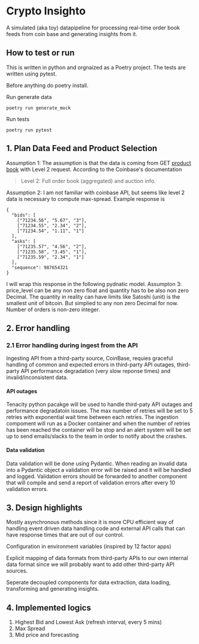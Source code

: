 # Crypto Insighto 
A simulated (aka toy) datapipeline for processing real-time order book feeds from coin base and generating insights from it.

## How to test or run 
This is written in python and orgnaized as a Poetry project. 
The tests are written using pytest.

Before anything do poetry install.

Run generate data 
```
poetry run generate_mock
```

Run tests
```
poetry run pytest
```
## 1. Plan Data Feed and Product Selection

Assumption 1: The assumption is that the data is coming from GET [product book](https://docs.cdp.coinbase.com/exchange/reference/exchangerestapi_getproductbook) with Level 2 request. According to the Coinbase's documentation 

> Level 2: Full order book (aggregated) and auction info.

Assumption 2: I am not familiar with coinbase API, but seems like level 2 data is necessary to compute max-spread. Example response is 
```
{
  "bids": [
    ["71234.56", "5.67", "3"],
    ["71234.55", "2.34", "2"],
    ["71234.54", "1.11", "1"]
  ],
  "asks": [
    ["71235.57", "4.56", "2"],
    ["71235.58", "3.45", "1"],
    ["71235.59", "2.34", "1"]
  ],
  "sequence": 987654321
}
```
I will wrap this response in the following pydnatic model. 
Assumpton 3: price_level can be any non zero float and quantity has to be also non zero Decimal. The quantity in reality can have limits like Satoshi (unit) is the smallest unit of bitcoin. But simplied to any non zero Decimal for now. Number of orders is non-zero integer.

## 2. Error handling 
### 2.1 Error handling during ingest from the API
Ingesting API from a third-party source, CoinBase, requies graceful handling of common and expected errors in third-party API outages, third-party API performance degradation (very slow reponse times) and invalid/inconsistent data.

#### API outages
Tenacity python pacakge will be used to handle third-paty API outages and performance degradatoin issues. The max number of retries will be set to 5 retries with exponential wait time between each retries. The ingestion compoment will run as a Docker container and when the number of retries has been reached the container will be stop and an alert system will be set up to send emails/slacks to the team in order to notify about the crashes.

#### Data validation
Data validation will be done using Pydantic. When reading an invalid data into a Pydantic object a validation error will be raised and it will be handled and logged. Validation errors should be forwarded to another component that will compile and send a report of validation errors after every 10 validation errors. 

## 3. Design highlights
Mostly asynchronous methods since it is more CPU efficient way of handling event driven data handling code and external API calls that can have response times that are out of our control.

Configuration in environment variables (inspired by 12 factor apps)

Explicit mapping of data formats from third-party APIs to our own internal data format since we will probably want to add other third-party API sources.

Seperate decoupled components for data extraction, data loading, transforming and generating insights.

## 4. Implemented logics 
1. Highest Bid and Lowest Ask (refresh interval, every 5 mins)
2. Max Spread 
3. Mid price and forecasting